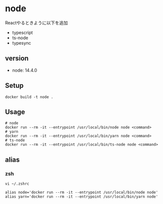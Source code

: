 # node

Reactやるときように以下を追加

- typescript
- ts-node
- typesync

## version

- node: 14.4.0

## Setup

```shell
docker build -t node .
```

## Usage

```shell
# node
docker run --rm -it --entrypoint /usr/local/bin/node node <command>
# yarn
docker run --rm -it --entrypoint /usr/local/bin/yarn node <command>
# ts-node
docker run --rm -it --entrypoint /usr/local/bin/ts-node node <command>
```

## alias

### zsh

```
vi ~/.zshrc

alias node='docker run --rm -it --entrypoint /usr/local/bin/node node'
alias yarn='docker run --rm -it --entrypoint /usr/local/bin/yarn node'
```

